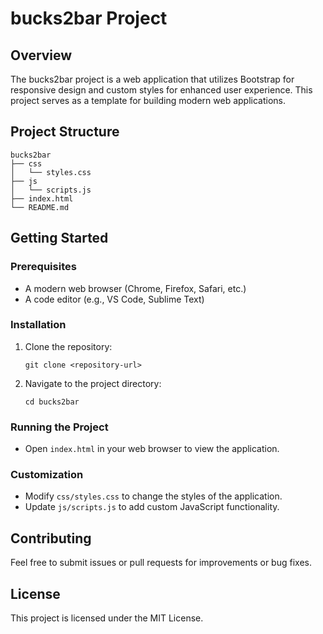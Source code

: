 # bucks2bar Project

## Overview
The bucks2bar project is a web application that utilizes Bootstrap for responsive design and custom styles for enhanced user experience. This project serves as a template for building modern web applications.

## Project Structure
```
bucks2bar
├── css
│   └── styles.css
├── js
│   └── scripts.js
├── index.html
└── README.md
```

## Getting Started

### Prerequisites
- A modern web browser (Chrome, Firefox, Safari, etc.)
- A code editor (e.g., VS Code, Sublime Text)

### Installation
1. Clone the repository:
   ```
   git clone <repository-url>
   ```
2. Navigate to the project directory:
   ```
   cd bucks2bar
   ```

### Running the Project
- Open `index.html` in your web browser to view the application.

### Customization
- Modify `css/styles.css` to change the styles of the application.
- Update `js/scripts.js` to add custom JavaScript functionality.

## Contributing
Feel free to submit issues or pull requests for improvements or bug fixes.

## License
This project is licensed under the MIT License.